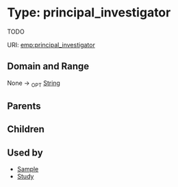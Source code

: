 
# Type: principal_investigator


TODO

URI: [emp:principal_investigator](https://microbiomedata/schema/emp/principal_investigator)


## Domain and Range

None ->  <sub>OPT</sub> [String](types/String.md)

## Parents


## Children


## Used by

 * [Sample](Sample.md)
 * [Study](Study.md)
